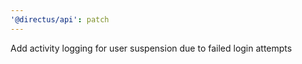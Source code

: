 ```yaml
---
'@directus/api': patch
---
```


Add activity logging for user suspension due to failed login attempts
